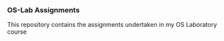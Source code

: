 ### OS-Lab Assignments
This repository contains the assignments undertaken in my OS Laboratory course